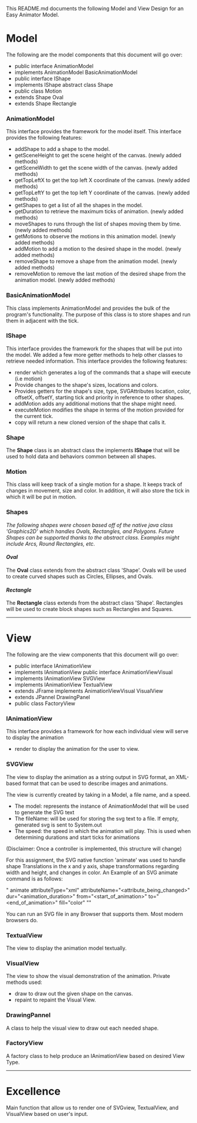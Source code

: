 
This README.md documents the following Model and View Design for an Easy Animator Model.

# Model
The following are the model components that this document will go over:

* public interface AnimationModel
* implements AnimationModel BasicAnimationModel
* public interface IShape
* implements IShape abstract class  Shape
* public class Motion
* extends Shape Oval
* extends Shape Rectangle

### AnimationModel
This interface provides the framework for the model itself.
This interface provides the following features:
*   addShape to add a shape to the model.
*   getSceneHeight to get the scene height of the canvas. (newly added methods)
*   getSceneWidth to get the scene width of the canvas. (newly added methods)
*   getTopLeftX to get the top left X coordinate of the canvas. (newly added methods)
*   getTopLeftY to get the top left Y coordinate of the canvas. (newly added methods)
*   getShapes to get a list of all the shapes in the model.
*   getDuration to retrieve the maximum ticks of animation. (newly added methods)
*   moveShapes to runs through the list of shapes moving them by time. (newly added methods)
*   getMotions to observe the motions in this animation model. (newly added methods)
*   addMotion to add a motion to the desired shape in the model. (newly added methods)
*   removeShape to remove a shape from the animation model. (newly added methods)
*   removeMotion to remove the last motion of the desired shape from the animation model. (newly 
added methods)

### BasicAnimationModel
This class implements AnimationModel and provides the bulk of the program's functionality.
The purpose of this class is to store shapes and run them in adjacent with the tick.
### IShape
This interface provides the framework for the shapes that will be put into the model.
We added a few more getter methods to help other classes to retrieve needed information.
This interface provides the following features:
*   render which generates a log of the commands that a shape will execute (i.e motion)
*   Provide changes to the shape's sizes, locations and colors.
*   Provides getters for the shape's size, type, SVGAttributes location, color, offsetX, offsetY, starting tick and priority in reference to other shapes.
*   addMotion adds any additional motions that the shape might need.
*   executeMotion modifies the shape in terms of the motion provided for the current tick.
*   copy will return a new cloned version of the shape that calls it.

### Shape
The <b>Shape</b> class is an abstract class the implements <b>IShape</b> that will be used to hold data and behaviors common between
all shapes.

### Motion
This class will keep track of a single motion for a shape.
It keeps track of changes in movement, size and color.
In addition, it will also store the tick in which it will be put in motion.

### Shapes

*The following shapes were chosen based off of the native java class 'Graphics2D' which handles 
Ovals, Rectangles, and Polygons. Future Shapes can be supported thanks to the abstract class. 
Examples might include Arcs, Round Rectangles, etc.* 
#### *Oval*
The <b>Oval</b> class extends from the abstract class 'Shape'. 
Ovals will be used to create curved shapes such as Circles, Ellipses, 
and Ovals. 
#### *Rectangle*
The <b>Rectangle</b> class extends from the abstract class 'Shape'.
Rectangles will be used to create block shapes such as Rectangles and Squares.

---

# View
The following are the view components that this document will go over:

* public interface IAnimationView
* implements IAnimationView public interface AnimationViewVisual
* implements IAnimationView SVGView
* implements IAnimationView TextualView
* extends JFrame implements AnimationViewVisual VisualView
* extends JPannel DrawingPanel
* public class FactoryView 

### IAnimationView
This interface provides a framework for how each individual view will serve to display the animation
*   render to display the animation for the user to view.

### SVGView
The view to display the animation as a string output in SVG format,  an XML-based format that can be
 used to describe images and animations.

The view is currently created by taking in a Model, a file name, and a speed.
- The model: represents the instance of AnimationModel that will be used to generate the SVG text
- The fileName: will be used for storing the svg text to a file. If empty, generated svg is sent to System.out
- The speed: the speed in which the animation will play. This is used when determining durations and start ticks for animations

(Disclaimer: Once a controller is implemented, this structure will change)

For this assignment, the SVG native function 'animate' was used to handle shape Translations in the x and y axis, shape transformations regarding width and height, and changes in color.
An Example of an SVG animate command is as follows:

" animate attributeType="xml" attributeName="<attribute_being_changed>" dur="<animation_duration>" from="<start_of_animation>" to="<end_of_animation>" fill="color" ""

You can run an SVG file in any Browser that supports them. Most modern browsers do.

### TextualView
The view to display the animation model textually.

### VisualView
The view to show the visual demonstration of the animation.
Private methods used:
*   draw to draw out the given shape on the canvas.
*   repaint to repaint the Visual View.

### DrawingPannel
A class to help the visual view to draw out each needed shape.

### FactoryView
A factory class to help produce an IAnimationView based on desired View Type.


---

# Excellence
Main function that allow us to render one of SVGview, TextualView, and VisualView based on user's
input.
